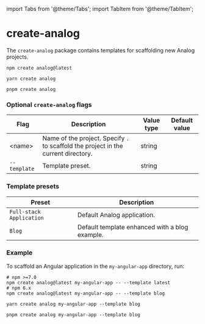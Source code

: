 import Tabs from '@theme/Tabs';
import TabItem from '@theme/TabItem';

# create-analog

The `create-analog` package contains templates for scaffolding new Analog projects.

<Tabs groupId="package-manager">
  <TabItem value="npm">

```shell
npm create analog@latest
```

  </TabItem>

  <TabItem label="Yarn" value="yarn">

```shell
yarn create analog
```

  </TabItem>

  <TabItem value="pnpm">

```shell
pnpm create analog
```

  </TabItem>
</Tabs>

### Optional `create-analog` flags

| Flag         | Description                                                                        | Value type | Default value |
| ------------ | ---------------------------------------------------------------------------------- | ---------- | ------------- |
| &lt;name&gt; | Name of the project. Specify `.` to scaffold the project in the current directory. | string     |               |
| `--template` | Template preset.                                                                   | string     |               |

### Template presets

| Preset                   | Description                                    |
| ------------------------ | ---------------------------------------------- |
| `Full-stack Application` | Default Analog application.                    |
| `Blog`                   | Default template enhanced with a blog example. |

### Example

To scaffold an Angular application in the `my-angular-app` directory, run:

<Tabs groupId="package-manager">
  <TabItem value="npm">

```shell
# npm >=7.0
npm create analog@latest my-angular-app -- --template latest
# npm 6.x
npm create analog@latest my-angular-app -- --template blog
```

  </TabItem>

  <TabItem label="Yarn" value="yarn">

```shell
yarn create analog my-angular-app --template blog
```

  </TabItem>

  <TabItem value="pnpm">

```shell
pnpm create analog my-angular-app --template blog
```

  </TabItem>
</Tabs>
